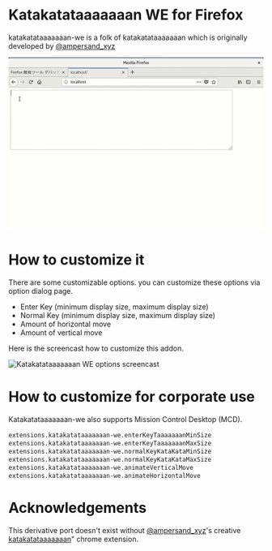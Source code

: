 # Katakatataaaaaaan WE for Firefox

katakatataaaaaaan-we is a folk of katakatataaaaaaan which is originally developed by [@ampersand_xyz](https://twitter.com/ampersand_xyz)

![Katakatataaaaaaan WE screencast](https://raw.githubusercontent.com/kenhys/katakatataaaaaaan-we/master/examples/katakatataaaaaaan-we.gif)

# How to customize it

There are some customizable options. you can customize these options via option dialog page.

* Enter Key (minimum display size, maximum display size)
* Normal Key (minimum display size, maximum display size)
* Amount of horizontal move
* Amount of vertical move

Here is the screencast how to customize this addon.

![Katakatataaaaaaan WE options screencast](https://raw.githubusercontent.com/kenhys/katakatataaaaaaan-we/master/examples/katakatataaaaaaan-we-options.gif)

# How to customize for corporate use

Katakatataaaaaaan-we also supports Mission Control Desktop (MCD).

```
extensions.katakatataaaaaaan-we.enterKeyTaaaaaaanMinSize
extensions.katakatataaaaaaan-we.enterKeyTaaaaaaanMaxSize
extensions.katakatataaaaaaan-we.normalKeyKataKataMinSize
extensions.katakatataaaaaaan-we.normalKeyKataKataMaxSize
extensions.katakatataaaaaaan-we.animateVerticalMove
extensions.katakatataaaaaaan-we.animateHorizontalMove
```

# Acknowledgements

This derivative port doesn't exist without [@ampersand_xyz](https://twitter.com/ampersand_xyz)'s creative [katakatataaaaaaan](https://chrome.google.com/webstore/detail/katakatataaaaaaan/piapcmegjmiehfijbnafacnpmgkjnkhp?hl=ja)" chrome extension.
